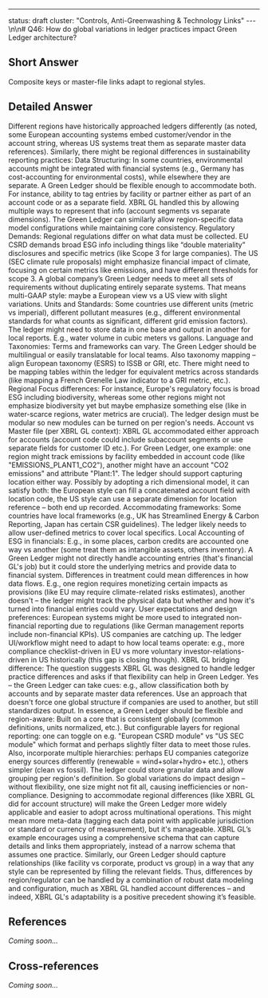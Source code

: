 ---
status: draft
cluster: "Controls, Anti-Greenwashing & Technology Links"
---\n\n# Q46: How do global variations in ledger practices impact Green Ledger architecture?

## Short Answer

Composite keys or master-file links adapt to regional styles.

## Detailed Answer

Different regions have historically approached ledgers differently (as noted, some European accounting systems embed customer/vendor in the account string, whereas US systems treat them as separate master data references). Similarly, there might be regional differences in sustainability reporting practices:
Data Structuring: In some countries, environmental accounts might be integrated with financial systems (e.g., Germany has cost-accounting for environmental costs), while elsewhere they are separate. A Green Ledger should be flexible enough to accommodate both. For instance, ability to tag entries by facility or partner either as part of an account code or as a separate field. XBRL GL handled this by allowing multiple ways to represent that info (account segments vs separate dimensions). The Green Ledger can similarly allow region-specific data model configurations while maintaining core consistency.
Regulatory Demands: Regional regulations differ on what data must be collected. EU CSRD demands broad ESG info including things like “double materiality” disclosures and specific metrics (like Scope 3 for large companies). The US (SEC climate rule proposals) might emphasize financial impact of climate, focusing on certain metrics like emissions, and have different thresholds for scope 3. A global company’s Green Ledger needs to meet all sets of requirements without duplicating entirely separate systems. That means multi-GAAP style: maybe a European view vs a US view with slight variations.
Units and Standards: Some countries use different units (metric vs imperial), different pollutant measures (e.g., different environmental standards for what counts as significant, different grid emission factors). The ledger might need to store data in one base and output in another for local reports. E.g., water volume in cubic meters vs gallons.
Language and Taxonomies: Terms and frameworks can vary. The Green Ledger should be multilingual or easily translatable for local teams. Also taxonomy mapping – align European taxonomy (ESRS) to ISSB or GRI, etc. There might need to be mapping tables within the ledger for equivalent metrics across standards (like mapping a French Grenelle Law indicator to a GRI metric, etc.).
Regional Focus differences: For instance, Europe's regulatory focus is broad ESG including biodiversity, whereas some other regions might not emphasize biodiversity yet but maybe emphasize something else (like in water-scarce regions, water metrics are crucial). The ledger design must be modular so new modules can be turned on per region's needs.
Account vs Master file (per XBRL GL context): XBRL GL accommodated either approach for accounts (account code could include subaccount segments or use separate fields for customer ID etc.). For Green Ledger, one example: one region might track emissions by facility embedded in account code (like "EMISSIONS_PLANT1_CO2"), another might have an account "CO2 emissions" and attribute "Plant:1". The ledger should support capturing location either way. Possibly by adopting a rich dimensional model, it can satisfy both: the European style can fill a concatenated account field with location code, the US style can use a separate dimension for location reference – both end up recorded.
Accommodating frameworks: Some countries have local frameworks (e.g., UK has Streamlined Energy & Carbon Reporting, Japan has certain CSR guidelines). The ledger likely needs to allow user-defined metrics to cover local specifics.
Local Accounting of ESG in financials: E.g., in some places, carbon credits are accounted one way vs another (some treat them as intangible assets, others inventory). A Green Ledger might not directly handle accounting entries (that's financial GL's job) but it could store the underlying metrics and provide data to financial system. Differences in treatment could mean differences in how data flows. E.g., one region requires monetizing certain impacts as provisions (like EU may require climate-related risks estimates), another doesn't – the ledger might track the physical data but whether and how it's turned into financial entries could vary.
User expectations and design preferences: European systems might be more used to integrated non-financial reporting due to regulations (like German management reports include non-financial KPIs). US companies are catching up. The ledger UI/workflow might need to adapt to how local teams operate: e.g., more compliance checklist-driven in EU vs more voluntary investor-relations-driven in US historically (this gap is closing though).
XBRL GL bridging difference: The question suggests XBRL GL was designed to handle ledger practice differences and asks if that flexibility can help in Green Ledger. Yes – the Green Ledger can take cues: e.g., allow classification both by accounts and by separate master data references. Use an approach that doesn't force one global structure if companies are used to another, but still standardizes output.
In essence, a Green Ledger should be flexible and region-aware:
Built on a core that is consistent globally (common definitions, units normalized, etc.).
But configurable layers for regional reporting: one can toggle on e.g. "European CSRD module" vs "US SEC module" which format and perhaps slightly filter data to meet those rules.
Also, incorporate multiple hierarchies: perhaps EU companies categorize energy sources differently (renewable = wind+solar+hydro+ etc.), others simpler (clean vs fossil). The ledger could store granular data and allow grouping per region's definition.
So global variations do impact design – without flexibility, one size might not fit all, causing inefficiencies or non-compliance. Designing to accommodate regional differences (like XBRL GL did for account structure) will make the Green Ledger more widely applicable and easier to adopt across multinational operations. This might mean more meta-data (tagging each data point with applicable jurisdiction or standard or currency of measurement), but it's manageable.
XBRL GL’s example encourages using a comprehensive schema that can capture details and links them appropriately, instead of a narrow schema that assumes one practice. Similarly, our Green Ledger should capture relationships (like facility vs corporate, product vs group) in a way that any style can be represented by filling the relevant fields.
Thus, differences by region/regulator can be handled by a combination of robust data modeling and configuration, much as XBRL GL handled account differences – and indeed, XBRL GL's adaptability is a positive precedent showing it’s feasible.

## References

*Coming soon...*

## Cross-references

*Coming soon...*